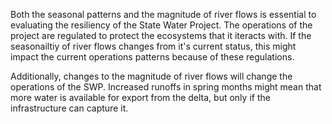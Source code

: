 Both the seasonal patterns and the magnitude of river flows is essential to evaluating the resiliency of the State Water Project. The operations of the project are regulated to protect the ecosystems that it iteracts with. If the seasonailtiy of river flows changes from it's current status, this might impact the current operations patterns because of these regulations.

Additionally, changes to the magnitude of river flows will change the operations of the SWP. Increased runoffs in spring months might mean that more water is available for export from the delta, but only if the infrastructure can capture it.
